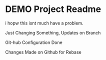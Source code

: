 # DEMO Project Readme

i hopw this isnt much have a problem.

Just Changing Something, Updates on Branch

Git-hub Configuration Done

Changes Made on Github for Rebase
